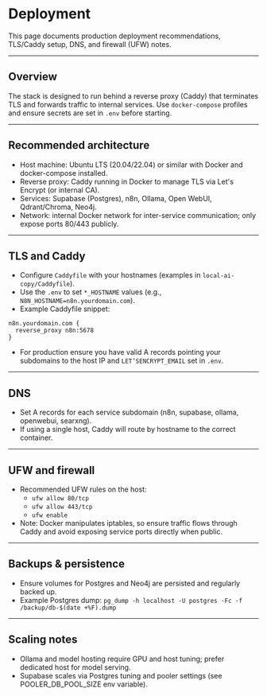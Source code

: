 # Deployment

This page documents production deployment recommendations, TLS/Caddy setup, DNS, and firewall (UFW) notes.

---

## Overview
The stack is designed to run behind a reverse proxy (Caddy) that terminates TLS and forwards traffic to internal services. Use `docker-compose` profiles and ensure secrets are set in `.env` before starting.

---

## Recommended architecture
- Host machine: Ubuntu LTS (20.04/22.04) or similar with Docker and docker-compose installed.
- Reverse proxy: Caddy running in Docker to manage TLS via Let's Encrypt (or internal CA).
- Services: Supabase (Postgres), n8n, Ollama, Open WebUI, Qdrant/Chroma, Neo4j.
- Network: internal Docker network for inter-service communication; only expose ports 80/443 publicly.

---

## TLS and Caddy
- Configure `Caddyfile` with your hostnames (examples in `local-ai-copy/Caddyfile`).
- Use the `.env` to set `*_HOSTNAME` values (e.g., `N8N_HOSTNAME=n8n.yourdomain.com`).
- Example Caddyfile snippet:

```
n8n.yourdomain.com {
  reverse_proxy n8n:5678
}
```

- For production ensure you have valid A records pointing your subdomains to the host IP and `LET’SENCRYPT_EMAIL` set in `.env`.

---

## DNS
- Set A records for each service subdomain (n8n, supabase, ollama, openwebui, searxng).
- If using a single host, Caddy will route by hostname to the correct container.

---

## UFW and firewall
- Recommended UFW rules on the host:
  - `ufw allow 80/tcp`
  - `ufw allow 443/tcp`
  - `ufw enable`
- Note: Docker manipulates iptables, so ensure traffic flows through Caddy and avoid exposing service ports directly when public.

---

## Backups & persistence
- Ensure volumes for Postgres and Neo4j are persisted and regularly backed up.
- Example Postgres dump: `pg_dump -h localhost -U postgres -Fc -f /backup/db-$(date +%F).dump`

---

## Scaling notes
- Ollama and model hosting require GPU and host tuning; prefer dedicated host for model serving.
- Supabase scales via Postgres tuning and pooler settings (see POOLER_DB_POOL_SIZE env variable).

<!-- Generated by assistant: deployment guidance derived from local-ai-copy README -->
